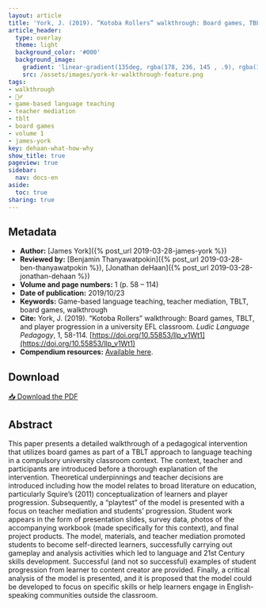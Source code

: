 ```yaml
---
layout: article
title: 'York, J. (2019). “Kotoba Rollers” walkthrough: Board games, TBLT, and player progression in a university EFL classroom'
article_header:
  type: overlay
  theme: light
  background_color: '#000'
  background_image:
    gradient: 'linear-gradient(135deg, rgba(178, 236, 145 , .9), rgba(147, 81, 182, .9))'
    src: /assets/images/york-kr-walkthrough-feature.png
tags:
- walkthrough
- 🚶‍♂️
- game-based language teaching 
- teacher mediation
- tblt
- board games
- volume 1
- james-york
key: dehaan-what-how-why
show_title: true
pageview: true
sidebar:
  nav: docs-en
aside:
  toc: true
sharing: true
---
```


<meta name="citation_title" content="Kotoba Rollers walkthrough: Board games, TBLT, and player progression in a university EFL classroom">
<meta name="citation_author" content="York, James">
<meta name="citation_publication_date" content="2019/10/23">
<meta name="citation_journal_title" content="Ludic Language Pedagogy">
<meta name="citation_volume" content="1">
<meta name="citation_firstpage" content="58">
<meta name="citation_lastpage" content="114">
<meta name="citation_pdf_url" content="https://www.llpjournal.org/assets/publication-pdfs/york-j-2019-kotoba-rollers-walkthrough.pdf">

<!--more-->

## Metadata

- **Author:** [James York]({% post_url 2019-03-28-james-york %})
- **Reviewed by:** [Benjamin Thanyawatpokin]({% post_url 2019-03-28-ben-thanyawatpokin %}), [Jonathan deHaan]({% post_url 2019-03-28-jonathan-dehaan %})
- **Volume and page numbers:** 1 (p. 58 – 114)
- **Date of publication:** 2019/10/23
- **Keywords:** Game-based language teaching, teacher mediation, TBLT, board games, walkthrough
- **Cite:** York, J. (2019). “Kotoba Rollers” walkthrough: Board games, TBLT, and player progression in a university EFL classroom. *Ludic Language Pedagogy*, 1, 58-114. [https://doi.org/10.55853/llp_v1Wt1](https://doi.org/10.55853/llp_v1Wt1)
- **Compendium resources:** [Available here](https://drive.google.com/drive/u/2/folders/1Nu93BRbEQQFEU4ba3AAjLnJ3xdZ2bAzp).

## Download

<a class="button button--action button--rounded button--lg" href="/assets/publication-pdfs/york-j-2019-kotoba-rollers-walkthrough.pdf"><i class="fas fa-file-download"></i> 📥 Download the PDF </a>

## Abstract

This paper presents a detailed walkthrough of a pedagogical intervention that utilizes board games as part of a TBLT approach to language teaching in a compulsory university classroom context. The context, teacher and participants are introduced before a thorough explanation of the intervention. Theoretical underpinnings and teacher decisions are introduced including how the model relates to broad literature on education, particularly Squire’s (2011) conceptualization of learners and player progression. Subsequently, a “playtest” of the model is presented with a focus on teacher mediation and students’ progression. Student work appears in the form of presentation slides, survey data, photos of the accompanying workbook (made specifically for this context), and final project products. The model, materials, and teacher mediation promoted students to become self-directed learners, successfully carrying out gameplay and analysis activities which led to language and 21st Century skills development. Successful (and not so successful) examples of student progression from learner to content creator are provided. Finally, a critical analysis of the model is presented, and it is proposed that the model could be developed to focus on specific skills or help learners engage in English-speaking communities outside the classroom.
